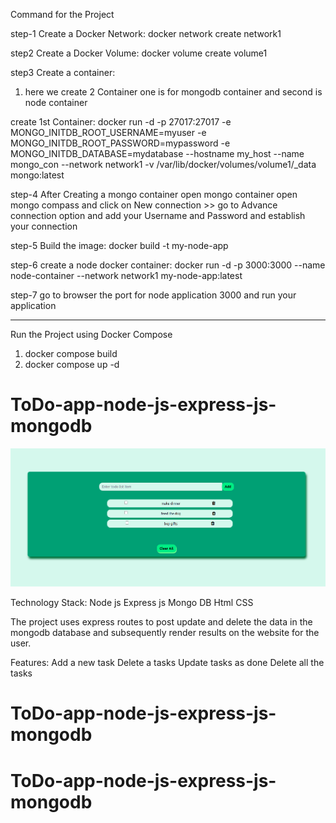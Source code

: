 Command for the Project

step-1
Create a Docker Network: docker network create network1

step2
Create a Docker Volume: docker volume create volume1

step3
Create a container:

1. here we create 2 Container one is for mongodb container and second is node container

create 1st Container: docker run -d -p 27017:27017 -e MONGO_INITDB_ROOT_USERNAME=myuser -e MONGO_INITDB_ROOT_PASSWORD=mypassword -e MONGO_INITDB_DATABASE=mydatabase --hostname my_host --name mongo_con --network network1 -v /var/lib/docker/volumes/volume1/\_data mongo:latest

step-4
After Creating a mongo container open mongo container open mongo compass and click on New connection >> go to Advance connection option and add your Username and Password and establish your connection

step-5
Build the image: docker build -t my-node-app

step-6
create a node docker container: docker run -d -p 3000:3000 --name node-container --network network1 my-node-app:latest

step-7
go to browser the port for node application 3000 and run your application

---

Run the Project using Docker Compose

1. docker compose build
2. docker compose up -d

# ToDo-app-node-js-express-js-mongodb

![](screenshots/wallpaper.png)

Technology Stack:
Node js
Express js
Mongo DB
Html
CSS

The project uses express routes to post update and delete the data in the mongodb database and subsequently render results on the website for the user.

Features:
Add a new task
Delete a tasks
Update tasks as done
Delete all the tasks

# ToDo-app-node-js-express-js-mongodb

# ToDo-app-node-js-express-js-mongodb
